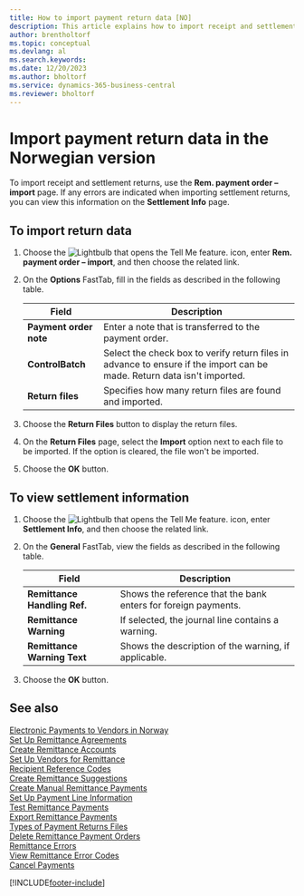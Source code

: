 ```yaml
---
title: How to import payment return data [NO]
description: This article explains how to import receipt and settlement returns, use the Rem. payment order – import page.
author: brentholtorf
ms.topic: conceptual
ms.devlang: al
ms.search.keywords:
ms.date: 12/20/2023
ms.author: bholtorf
ms.service: dynamics-365-business-central
ms.reviewer: bholtorf
---
```

# Import payment return data in the Norwegian version
To import receipt and settlement returns, use the **Rem. payment order – import** page. If any errors are indicated when importing settlement returns, you can view this information on the **Settlement Info** page.  

## To import return data  

1.  Choose the ![Lightbulb that opens the Tell Me feature.](../../media/ui-search/search_small.png "Tell me what you want to do") icon, enter **Rem. payment order – import**, and then choose the related link.  
2.  On the **Options** FastTab, fill in the fields as described in the following table.  

    |Field|Description|  
    |---------------------------------|---------------------------------------|  
    |**Payment order note**|Enter a note that is transferred to the payment order.|  
    |**ControlBatch**|Select the check box to verify return files in advance to ensure if the import can be made. Return data isn't imported.|  
    |**Return files**|Specifies how many return files are found and imported.|  

3.  Choose the **Return Files** button to display the return files.  
4.  On the **Return Files** page, select the **Import** option next to each file to be imported. If the option is cleared, the file won't be imported.  
5.  Choose the **OK** button.  

## To view settlement information  

1.  Choose the ![Lightbulb that opens the Tell Me feature.](../../media/ui-search/search_small.png "Tell me what you want to do") icon, enter **Settlement Info**, and then choose the related link.  
2.  On the **General** FastTab, view the fields as described in the following table.  

    |Field|Description|  
    |---------------------------------|---------------------------------------|  
    |**Remittance Handling Ref.**|Shows the reference that the bank enters for foreign payments.|  
    |**Remittance Warning**|If selected, the journal line contains a warning.|  
    |**Remittance Warning Text**|Shows the description of the warning, if applicable.|  

3.  Choose the **OK** button.  

## See also  
 [Electronic Payments to Vendors in Norway](electronic-payments-to-vendors-in-norway.md)   
 [Set Up Remittance Agreements](how-to-set-up-remittance-agreements.md)   
 [Create Remittance Accounts](how-to-create-remittance-accounts.md)   
 [Set Up Vendors for Remittance](how-to-set-up-vendors-for-remittance.md)   
 [Recipient Reference Codes](recipient-reference-codes.md)   
 [Create Remittance Suggestions](how-to-create-remittance-suggestions.md)   
 [Create Manual Remittance Payments](how-to-create-manual-remittance-payments.md)   
 [Set Up Payment Line Information](how-to-set-up-payment-line-information.md)   
 [Test Remittance Payments](how-to-test-remittance-payments.md)   
 [Export Remittance Payments](how-to-export-remittance-payments.md)   
 [Types of Payment Returns Files](types-of-payment-returns-files.md)   
 [Delete Remittance Payment Orders](how-to-delete-remittance-payment-orders.md)   
 [Remittance Errors](remittance-errors.md)   
 [View Remittance Error Codes](how-to-view-remittance-error-codes.md)   
 [Cancel Payments](how-to-cancel-payments.md)


[!INCLUDE[footer-include](../../includes/footer-banner.md)]
